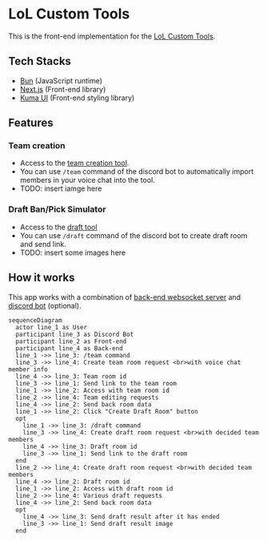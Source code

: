 # LoL Custom Tools

This is the front-end implementation for the [LoL Custom Tools](https://lol.tunatuna.dev).

## Tech Stacks
- [Bun](https://bun.sh/) (JavaScript runtime)
- [Next.js](https://nextjs.org/) (Front-end library)
- [Kuma UI](https://www.kuma-ui.com/) (Front-end styling library)

## Features
### Team creation
- Access to the [team creation tool](https://lol.tunatuna.dev/team).
- You can use `/team` command of the discord bot to automatically import members in your voice chat into the tool.
- TODO: insert iamge here

### Draft Ban/Pick Simulator
- Access to the [draft tool](https://lol.tunatuna.dev/draft)
- You can use `/draft` command of the discord bot to create draft room and send link.
- TODO: insert some images here

## How it works
This app works with a combination of [back-end websocket server](https://github.com/tunatuna1733/lol-draft-websocket) and [discord bot](https://github.com/tunatuna1733/lol-draft-sapphire) (optional).

```mermaid
sequenceDiagram
  actor line_1 as User
  participant line_3 as Discord Bot
  participant line_2 as Front-end
  participant line_4 as Back-end
  line_1 ->> line_3: /team command
  line_3 ->> line_4: Create team room request <br>with voice chat member info
  line_4 ->> line_3: Team room id
  line_3 ->> line_1: Send link to the team room
  line_1 ->> line_2: Access with team room id
  line_2 ->> line_4: Team editing requests
  line_4 ->> line_2: Send back room data
  line_1 ->> line_2: Click "Create Draft Room" button
  opt
    line_1 ->> line_3: /draft command
    line_3 ->> line_4: Create draft room request <br>with decided team members
    line_4 ->> line_3: Draft room id
    line_3 ->> line_1: Send link to the draft room
  end
  line_2 ->> line_4: Create draft room request <br>with decided team members
  line_4 ->> line_2: Draft room id
  line_1 ->> line_2: Access with draft room id
  line_2 ->> line_4: Various draft requests
  line_4 ->> line_2: Send back room data
  opt
    line_4 ->> line_3: Send draft result after it has ended
    line_3 ->> line_1: Send draft result image
  end
```